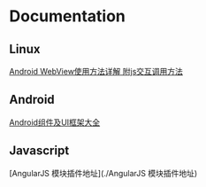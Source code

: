 # Documentation

## Linux

[Android WebView使用方法详解 附js交互调用方法](./Android%20WebView使用方法详解%20附js交互调用方法)

## Android
[Android组件及UI框架大全](./Android组件及UI框架大全)

## Javascript
[AngularJS 模块插件地址](./AngularJS 模块插件地址)
